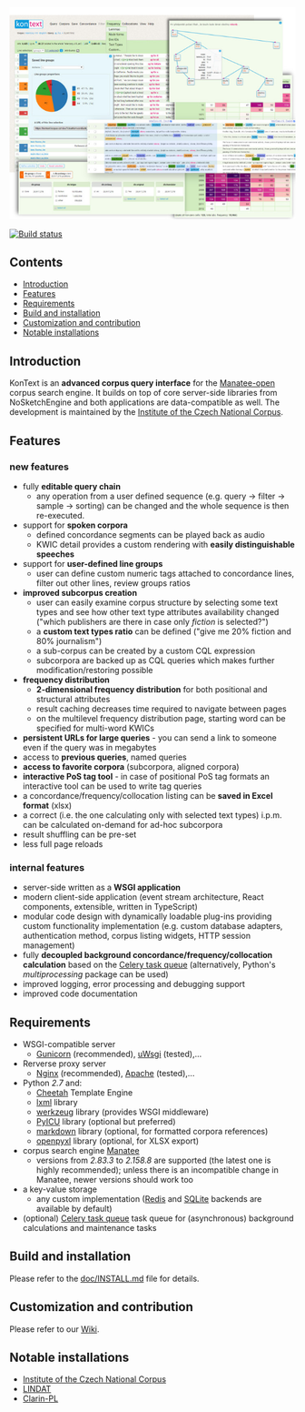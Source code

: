 ![KonText screenshot](https://github.com/czcorpus/kontext/blob/master/doc/images/kontext-screenshot1.jpg)

[![Build status](https://travis-ci.org/czcorpus/kontext.svg?branch=master)](https://travis-ci.org/czcorpus/kontext)

## Contents

* [Introduction](#introduction)
* [Features](#features)
* [Requirements](#requirements)
* [Build and installation](#build-and-installation)
* [Customization and contribution](#customization-and-contribution)
* [Notable installations](#notable-installations)

## Introduction

KonText is an **advanced corpus query interface** for the [Manatee-open](http://nlp.fi.muni.cz/trac/noske)
corpus search engine. It builds on top of core server-side libraries from NoSketchEngine and both applications are data-compatible as well. The development is maintained by the [Institute of the Czech National Corpus](http://ucnk.ff.cuni.cz/).

## Features

### new features

* fully **editable query chain**
    * any operation from a user defined sequence (e.g. query -&gt; filter -&gt; sample -&gt; sorting) can be changed 
    and the whole sequence is then re-executed.
* support for **spoken corpora**
    * defined concordance segments can be played back as audio
    * KWIC detail provides a custom rendering with **easily distinguishable speeches**
* support for **user-defined line groups**
    * user can define custom numeric tags attached to concordance lines, filter out other lines, review groups ratios
* **improved subcorpus creation**
    * user can easily examine corpus structure by selecting some text types and see how other text type attributes 
      availability changed ("which publishers are there in case only *fiction* is selected?")
    * a **custom text types ratio** can be defined ("give me 20% fiction and 80% journalism") 
    * a sub-corpus can be created by a custom CQL expression
    * subcorpora are backed up as CQL queries which makes further modification/restoring possible
* **frequency distribution**
    * **2-dimensional frequency distribution** for both positional and structural attributes
    * result caching decreases time required to navigate between pages
    * on the multilevel frequency distribution page, starting word can be specified for multi-word KWICs
* **persistent URLs for large queries** - you can send a link to someone even if the query was in megabytes
* access to **previous queries**, named queries
* **access to favorite corpora** (subcorpora, aligned corpora)
* **interactive PoS tag tool** - in case of positional PoS tag formats an interactive tool can be used to write tag queries
* a concordance/frequency/collocation listing can be **saved in Excel format** (xlsx)
* a correct (i.e. the one calculating only with selected text types) i.p.m. can be calculated on-demand for ad-hoc subcorpora
* result shuffling can be pre-set
* less full page reloads 

### internal features

* server-side written as a **WSGI application**
* modern client-side application (event stream architecture, React components, extensible, written in TypeScript)
* modular code design with dynamically loadable plug-ins providing custom functionality implementation (e.g. custom database
adapters, authentication method, corpus listing widgets, HTTP session management)
* fully **decoupled background concordance/frequency/collocation calculation** based on the 
[Celery task queue](http://www.celeryproject.org/)  (alternatively, Python's *multiprocessing* package can be used)
* improved logging, error processing and debugging support
* improved code documentation


## Requirements

* WSGI-compatible server
    * [Gunicorn](http://gunicorn.org/) (recommended), [uWsgi](https://uwsgi-docs.readthedocs.io/en/latest/) (tested),...
* Rerverse proxy server        
  + [Nginx](http://nginx.org/) (recommended), [Apache](http://httpd.apache.org/) (tested),...
* Python *2.7* and:
    * [Cheetah](http://www.cheetahtemplate.org/) Template Engine
    * [lxml](http://lxml.de/) library
    * [werkzeug](http://werkzeug.pocoo.org/) library (provides WSGI middleware)
    * [PyICU](https://pypi.python.org/pypi/PyICU) library (optional but preferred)
    * [markdown](https://pypi.python.org/pypi/Markdown) library (optional, for formatted corpora references)
    * [openpyxl](https://pythonhosted.org/openpyxl/) library (optional, for XLSX export)
* corpus search engine [Manatee](http://nlp.fi.muni.cz/trac/noske)
    * versions from *2.83.3* to *2.158.8* are supported (the latest one is highly recommended); unless there is an incompatible change in Manatee, newer versions should work too
* a key-value storage
    * any custom implementation ([Redis](http://redis.io/) and [SQLite](https://sqlite.org/) backends are available by default) 
* (optional) [Celery task queue](http://www.celeryproject.org/) task queue for (asynchronous) background calculations and maintenance tasks


## Build and installation

Please refer to the [doc/INSTALL.md](doc/INSTALL.md) file for details.


## Customization and contribution

Please refer to our [Wiki](https://github.com/czcorpus/kontext/wiki/Development-and-customization).

## Notable installations

* [Institute of the Czech National Corpus](https://kontext.korpus.cz/first_form)
* [LINDAT](https://ufal.mff.cuni.cz/lindat-kontext)
* [Clarin-PL](https://kontext.clarin-pl.eu/)
